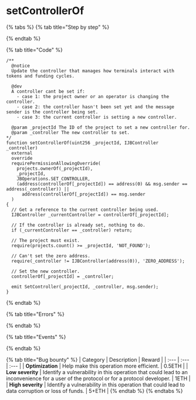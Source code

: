 # setControllerOf

{% tabs %}
{% tab title="Step by step" %}

{% endtab %}

{% tab title="Code" %}
```solidity
/**
  @notice
  Update the controller that manages how terminals interact with tokens and funding cycles.

  @dev 
  A controller cant be set if:
    - case 1: the project owner or an operator is changing the controller.
    - case 2: the controller hasn't been set yet and the message sender is the controller being set.
    - case 3: the current controller is setting a new controller.

  @param _projectId The ID of the project to set a new controller for.
  @param _controller The new controller to set.
*/
function setControllerOf(uint256 _projectId, IJBController _controller)
  external
  override
  requirePermissionAllowingOverride(
    projects.ownerOf(_projectId),
    _projectId,
    JBOperations.SET_CONTROLLER,
    (address(controllerOf[_projectId]) == address(0) && msg.sender == address(_controller)) ||
      address(controllerOf[_projectId]) == msg.sender
  )
{
  // Get a reference to the current controller being used.
  IJBController _currentController = controllerOf[_projectId];

  // If the controller is already set, nothing to do.
  if (_currentController == _controller) return;

  // The project must exist.
  require(projects.count() >= _projectId, 'NOT_FOUND');

  // Can't set the zero address.
  require(_controller != IJBController(address(0)), 'ZERO_ADDRESS');

  // Set the new controller.
  controllerOf[_projectId] = _controller;

  emit SetController(_projectId, _controller, msg.sender);
}
```
{% endtab %}

{% tab title="Errors" %}

{% endtab %}

{% tab title="Events" %}

{% endtab %}

{% tab title="Bug bounty" %}
| Category | Description | Reward |
| :--- | :--- | :--- |
| **Optimization** | Help make this operation more efficient. | 0.5ETH |
| **Low severity** | Identify a vulnerability in this operation that could lead to an inconvenience for a user of the protocol or for a protocol developer. | 1ETH |
| **High severity** | Identify a vulnerability in this operation that could lead to data corruption or loss of funds. | 5+ETH |
{% endtab %}
{% endtabs %}
